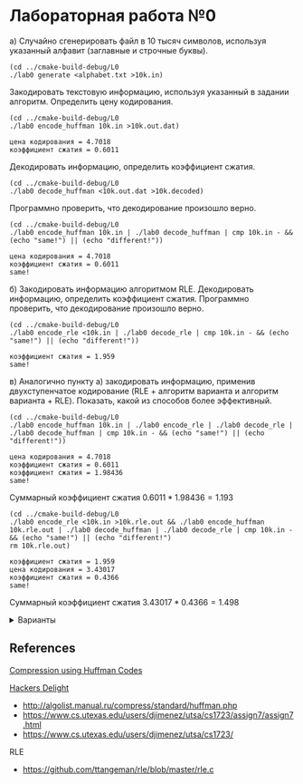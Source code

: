 # Лабораторная работа №0

[//]: # (Microsoft Word - Lab0.docx, 18/02/2022, 14:11:19)
а) Случайно сгенерировать файл в 10 тысяч символов, используя указанный алфавит
(заглавные и строчные буквы). 

```shell
(cd ../cmake-build-debug/L0
./lab0 generate <alphabet.txt >10k.in)
```

Закодировать текстовую информацию, используя указанный в
задании алгоритм. Определить цену кодирования. 

```shell
(cd ../cmake-build-debug/L0
./lab0 encode_huffman 10k.in >10k.out.dat)
```

```
цена кодирования = 4.7018
коэффициент сжатия = 0.6011
```

Декодировать информацию, определить коэффициент сжатия. 

```shell
(cd ../cmake-build-debug/L0
./lab0 decode_huffman <10k.out.dat >10k.decoded)
```

Программно проверить, что декодирование произошло верно.

```shell
(cd ../cmake-build-debug/L0
./lab0 encode_huffman 10k.in | ./lab0 decode_huffman | cmp 10k.in - && (echo "same!") || (echo "different!"))
```

```
цена кодирования = 4.7018
коэффициент сжатия = 0.6011
same!
```

б) Закодировать информацию алгоритмом RLE. Декодировать информацию, определить
коэффициент сжатия. Программно проверить, что декодирование произошло верно.

```shell
(cd ../cmake-build-debug/L0
./lab0 encode_rle <10k.in | ./lab0 decode_rle | cmp 10k.in - && (echo "same!") || (echo "different!"))
```

```
коэффициент сжатия = 1.959
same!
```

в) Аналогично пункту а) закодировать информацию, применив двухступенчатое кодирование
(RLE + алгоритм варианта и алгоритм варианта + RLE). Показать, какой из способов более
эффективный.
```shell
(cd ../cmake-build-debug/L0
./lab0 encode_huffman 10k.in | ./lab0 encode_rle | ./lab0 decode_rle | ./lab0 decode_huffman | cmp 10k.in - && (echo "same!") || (echo "different!"))
```

```
цена кодирования = 4.7018
коэффициент сжатия = 0.6011
коэффициент сжатия = 1.98436
same!
```

Суммарный коэффициент сжатия $0.6011 * 1.98436 = 1.193$

```shell
(cd ../cmake-build-debug/L0
./lab0 encode_rle <10k.in >10k.rle.out && ./lab0 encode_huffman 10k.rle.out | ./lab0 decode_huffman | ./lab0 decode_rle | cmp 10k.in - && (echo "same!") || (echo "different!")
rm 10k.rle.out)
```

```
коэффициент сжатия = 1.959
цена кодирования = 3.43017
коэффициент сжатия = 0.4366
same!
```

Суммарный коэффициент сжатия $3.43017 * 0.4366 = 1.498$

<details>
<summary>Варианты</summary>

- A — Алгоритм Фано
- B — Алгоритм Хаффмена
- C — Алгоритм LZW

1. {а, б, в, г, д, е, пробел, 0-9, %, .} Алгоритм A
2. {ж, з, и, к, л, м, пробел, 0-9, @, .} Алгоритм B
3. {н, о, п, р, с, т, пробел, 0-9, $, .} Алгоритм C
4. {н, о, п, р, с, т, пробел, 0-9, ^, .} Алгоритм A
5. {у, ф, х, ц, ч, ш, пробел, 0-9, &, .} Алгоритм B
6. {щ, ь, ы, ъ, э, ю, пробел, 0-9, *, .} Алгоритм C
7. {н, о, п, р, с, т, пробел, 0-9, ! , .} Алгоритм A
8. {я, о, в, п, д, т, пробел, 0-9, (, .} Алгоритм B
9. {а, ы, и, б, к, с, пробел, 0-9, ), .} Алгоритм C
10. {е, ф, б, н, ь, ю, пробел, 0-9, №, .} Алгоритм A
11. {ё, э, д, ж, р, м, пробел, 0-9, #, .} Алгоритм B
12. {к, ц, й, а, о, ч, пробел, 0-9, ?, .} Алгоритм C
13. {у, к, н, ш, э, я, пробел, 0-9, /, .} Алгоритм A
14. {с, м, и, ъ, е, т, пробел, 0-9, <, .} Алгоритм B
15. {й, ё, п, в, о, д, пробел, 0-9, >, .} Алгоритм C

</details>

## References

[Compression using Huffman Codes](https://www.cs.utexas.edu/users/djimenez/utsa/cs1723/lecture14.html)

[Hackers Delight](https://doc.lagout.org/security/Hackers%20Delight.pdf)

- http://algolist.manual.ru/compress/standard/huffman.php
- https://www.cs.utexas.edu/users/djimenez/utsa/cs1723/assign7/assign7.html
- https://www.cs.utexas.edu/users/djimenez/utsa/cs1723/

RLE

- https://github.com/ttangeman/rle/blob/master/rle.c